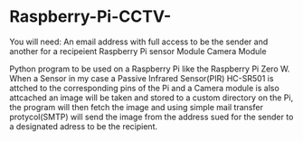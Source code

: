 # Raspberry-Pi-CCTV-
You will need: An email address with full access to be the sender and another for a recipeient
               Raspberry Pi
               sensor Module
               Camera Module

Python program to be used on a Raspberry Pi like the Raspberry Pi Zero W.
When a Sensor in my case a Passive Infrared Sensor(PIR) HC-SR501 is attched to the corresponding pins of the Pi and a Camera module is also attcached an image will be taken and stored to a custom directory on the Pi, the program will then fetch the image and using simple mail transfer protycol(SMTP) will send the image from the address sued for the sender to a designated adress to be the recipient.
